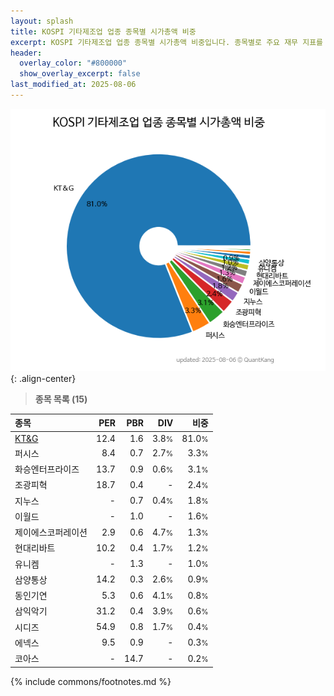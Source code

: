 ```yaml
---
layout: splash
title: KOSPI 기타제조업 업종 종목별 시가총액 비중
excerpt: KOSPI 기타제조업 업종 종목별 시가총액 비중입니다. 종목별로 주요 재무 지표를 함께 표시합니다.
header:
  overlay_color: "#800000"
  show_overlay_excerpt: false
last_modified_at: 2025-08-06
---
```



![KOSPI 기타제조업 업종 종목별 시가총액 비중](/stats/sector/images/kospi_업종_기타제조업_종목.png){: .align-center}


> **종목 목록 (15)**<a id="list"></a>

| **종목** | **PER** | **PBR** | **DIV** | **비중** |
| :------- | ------: | ------: | ------: | -------: |
| [KT&G](/033780/) | 12.4 | 1.6 | 3.8<small>%</small> | 81.0<small>%</small> |
| 퍼시스 | 8.4 | 0.7 | 2.7<small>%</small> | 3.3<small>%</small> |
| 화승엔터프라이즈 | 13.7 | 0.9 | 0.6<small>%</small> | 3.1<small>%</small> |
| 조광피혁 | 18.7 | 0.4 | - | 2.4<small>%</small> |
| 지누스 | - | 0.7 | 0.4<small>%</small> | 1.8<small>%</small> |
| 이월드 | - | 1.0 | - | 1.6<small>%</small> |
| 제이에스코퍼레이션 | 2.9 | 0.6 | 4.7<small>%</small> | 1.3<small>%</small> |
| 현대리바트 | 10.2 | 0.4 | 1.7<small>%</small> | 1.2<small>%</small> |
| 유니켐 | - | 1.3 | - | 1.0<small>%</small> |
| 삼양통상 | 14.2 | 0.3 | 2.6<small>%</small> | 0.9<small>%</small> |
| 동인기연 | 5.3 | 0.6 | 4.1<small>%</small> | 0.8<small>%</small> |
| 삼익악기 | 31.2 | 0.4 | 3.9<small>%</small> | 0.6<small>%</small> |
| 시디즈 | 54.9 | 0.8 | 1.7<small>%</small> | 0.4<small>%</small> |
| 에넥스 | 9.5 | 0.9 | - | 0.3<small>%</small> |
| 코아스 | - | 14.7 | - | 0.2<small>%</small> |

{% include commons/footnotes.md %}